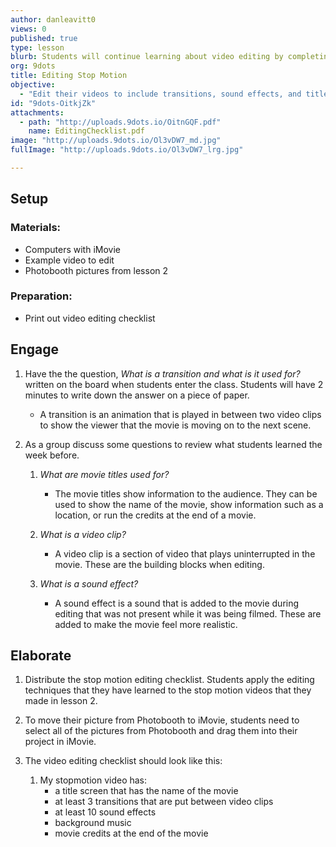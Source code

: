 ```yaml
---
author: danleavitt0
views: 0
published: true
type: lesson
blurb: Students will continue learning about video editing by completing a mini project in which they will edit their stop motions from lesson 2.
org: 9dots
title: Editing Stop Motion
objective: 
  - "Edit their videos to include transitions, sound effects, and titles"
id: "9dots-OitkjZk"
attachments: 
  - path: "http://uploads.9dots.io/OitnGQF.pdf"
    name: EditingChecklist.pdf
image: "http://uploads.9dots.io/Ol3vDW7_md.jpg"
fullImage: "http://uploads.9dots.io/Ol3vDW7_lrg.jpg"

---
```


## Setup

### Materials:

- Computers with iMovie
- Example video to edit
- Photobooth pictures from lesson 2

### Preparation:

- Print out video editing checklist

## Engage

1. Have the the question, _What is a transition and what is it used for?_ written on the board when students enter the class. Students will have 2 minutes to write down the answer on a piece of paper.
	- A transition is an animation that is played in between two video clips to show the viewer that the movie is moving on to the next scene.

2. As a group discuss some questions to review what students learned the week before.
	1. _What are movie titles used for?_
		- The movie titles show information to the audience. They can be used to show the name of the movie, show information such as a location, or run the credits at the end of a movie.

	2. _What is a video clip?_
		- A video clip is a section of video that plays uninterrupted in the movie. These are the building blocks when editing.

	3. _What is a sound effect?_
		- A sound effect is a sound that is added to the movie during editing that was not present while it was being filmed. These are added to make the movie feel more realistic. 

## Elaborate

1. Distribute the stop motion editing checklist. Students apply the editing techniques that they have learned to the stop motion videos that they made in lesson 2. 

2. To move their picture from Photobooth to iMovie, students need to select all of the pictures from Photobooth and drag them into their project in iMovie.

3. The video editing checklist should look like this:
	1. My stopmotion video has:
		- a title screen that has the name of the movie
		- at least 3 transitions that are put between video clips
		- at least 10 sound effects
		- background music
		- movie credits at the end of the movie
